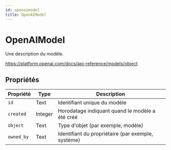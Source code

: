 ```yaml
---
id: openaimodel
title: OpenAIModel
---
```


# OpenAIModel

Une description du modèle.

https://platform.openai.com/docs/api-reference/models/object

## Propriétés

| Propriété  | Type    | Description                                                           |
| ---------- | ------- | --------------------------------------------------------------------- |
| `id`       | Text    | Identifiant unique du modèle                                          |
| `created`  | Integer | Horodatage indiquant quand le modèle a été créé                       |
| `object`   | Text    | Type d'objet (par exemple, modèle)                 |
| `owned_by` | Text    | Identifiant du propriétaire (par exemple, système) |
